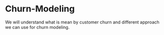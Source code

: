 # Churn-Modeling
We will understand what is mean by  customer churn and different approach we can use for churn modeling. 
